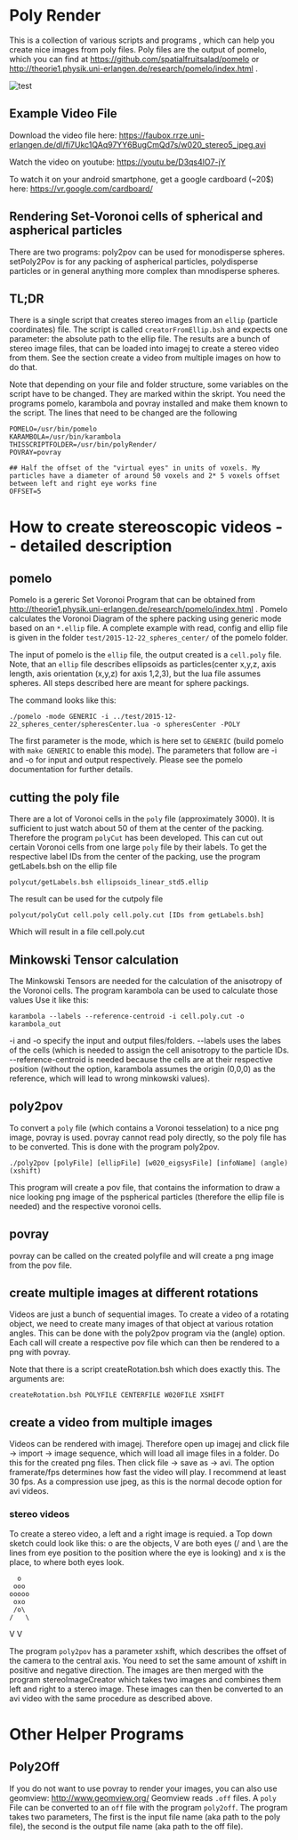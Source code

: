 
# Poly Render
This is a collection of various scripts and programs , which can help you create nice images from poly files. Poly files are the output of pomelo, which you can find at https://github.com/spatialfruitsalad/pomelo  or http://theorie1.physik.uni-erlangen.de/research/pomelo/index.html .

![test](https://cloud.githubusercontent.com/assets/17979038/25128693/dea86b48-243a-11e7-8a95-6b9cc504605d.png)

## Example Video File
Download the video file here: https://faubox.rrze.uni-erlangen.de/dl/fi7Ukc1QAq97YY6BugCmQd7s/w020_stereo5_jpeg.avi

Watch the video on youtube: https://youtu.be/D3qs4lO7-jY

To watch it on your android smartphone, get a google cardboard (~20$) here: https://vr.google.com/cardboard/

## Rendering Set-Voronoi cells of spherical and aspherical particles
There are two programs: poly2pov can be used for monodisperse spheres. setPoly2Pov is for any packing of aspherical particles, polydisperse particles or in general anything more complex than mnodisperse spheres.

## TL;DR
There is a single script that creates stereo images from an `ellip` (particle coordinates) file. 
The script is called `creatorFromEllip.bsh` and expects one parameter: the absolute path to the ellip file. 
The results are a bunch of stereo image files, that can be loaded into imagej to create a stereo video from them. 
See the section create a video from multiple images on how to do that.

Note that depending on your file and folder structure, some variables on the script have to be changed. They are marked within the skript. You need the programs pomelo, karambola and povray installed and make them known to the script.
The lines that need to be changed are the following
```
POMELO=/usr/bin/pomelo
KARAMBOLA=/usr/bin/karambola
THISSCRIPTFOLDER=/usr/bin/polyRender/
POVRAY=povray

## Half the offset of the "virtual eyes" in units of voxels. My particles have a diameter of around 50 voxels and 2* 5 voxels offset between left and right eye works fine
OFFSET=5

```

# How to create stereoscopic videos -- detailed description
## pomelo
Pomelo is a gereric Set Voronoi Program that can be obtained from http://theorie1.physik.uni-erlangen.de/research/pomelo/index.html .
Pomelo calculates the Voronoi Diagram of the sphere packing using generic mode based on an `*.ellip` file. 
A complete example with read, config and ellip file is given in the folder `test/2015-12-22_spheres_center/` of the pomelo folder.

The input of pomelo is the `ellip` file, the output created is a `cell.poly` file. 
Note, that an `ellip` file describes ellipsoids as particles(center x,y,z, axis length, axis orientation (x,y,z) for axis 1,2,3), but the lua file assumes spheres. All steps described here are meant for sphere packings.

The command looks like this:

```
./pomelo -mode GENERIC -i ../test/2015-12-22_spheres_center/spheresCenter.lua -o spheresCenter -POLY
```

The first parameter is the mode, which is here set to `GENERIC` (build pomelo with `make GENERIC` to enable this mode). The parameters that follow are -i and -o for input and output respectively. Please see the pomelo documentation for further details.

## cutting the poly file 
There are a lot of Voronoi cells in the `poly` file (approximately 3000). It is sufficient to just watch about 50 of them at the center of the packing.
Therefore the program `polyCut` has been developed. This can cut out certain Voronoi cells from one large `poly` file by their labels.
To get the respective label IDs from the center of the packing, use the program getLabels.bsh on the ellip file

```
polycut/getLabels.bsh ellipsoids_linear_std5.ellip
```

The result can be used for the cutpoly file
```
polycut/polyCut cell.poly cell.poly.cut [IDs from getLabels.bsh]
```

Which will result in a file cell.poly.cut


## Minkowski Tensor calculation
The Minkowski Tensors are needed for the calculation of the anisotropy of the Voronoi cells. The program karambola can be used to calculate those values
Use it like this:
```
karambola --labels --reference-centroid -i cell.poly.cut -o karambola_out
```

-i and -o specify the input and output files/folders. --labels uses the labes of the cells (which is needed to assign the cell anisotropy to the particle IDs. --reference-centroid is needed because the cells are at their respective position (without the option, karambola assumes the origin (0,0,0) as the reference, which will lead to wrong minkowski values).



## poly2pov
To convert a `poly` file (which contains a Voronoi tesselation) to a nice png image, povray is used. povray cannot read poly directly, so the poly file has to be converted. This is done with the program poly2pov.

```
./poly2pov [polyFile] [ellipFile] [w020_eigsysFile] [infoName] (angle) (xshift)
```

This program will create a pov file, that contains the information to draw a nice looking png image of the pspherical particles (therefore the ellip file is needed) and the respective voronoi cells.

## povray

povray can be called on the created polyfile and will create a png image from the pov file.

## create multiple images at different rotations
Videos are just a bunch of sequential images. To create a video of a rotating object, we need to create many images of that object at various rotation angles. This can be done with the poly2pov program via the (angle) option. 
Each call will create a respective pov file which can then be rendered to a png with povray.

Note that there is a script createRotation.bsh which does exactly this. The arguments are:
```
createRotation.bsh POLYFILE CENTERFILE W020FILE XSHIFT
```

## create a video from multiple images
Videos can be rendered with imagej. Therefore open up imagej and click file -> import -> image sequence, which will load all image files in a folder. Do this for the created png files.
Then click file -> save as -> avi. The option framerate/fps determines how fast the video will play. I recommend at least 30 fps. As a compression use jpeg, as this is the normal decode option for avi videos.

### stereo videos ###
To create a stereo video, a left and a right image is requied. a Top down sketch could look like this: o are the objects, V are both eyes (/ and \ are the lines from eye position to the position where the eye is looking) and x is the place, to where both eyes look.

      o
     ooo
    ooooo
     oxo
     /o\
    /   \
   V     V

The program `poly2pov` has a parameter xshift, which describes the offset of the camera to the central axis. You need to set the same amount of xshift in positive and negative direction. The images are then merged with the program stereoImageCreator which takes two images and combines them left and right to a stereo image. These images can then be converted to an avi video with the same procedure as described above.

# Other Helper Programs
## Poly2Off
If you do not want to use povray to render your images, you can also use geomview: http://www.geomview.org/
Geomview reads `.off` files. A `poly` File can be converted to an `off` file with the program `poly2off`. 
The program takes two parameters, The first is the input file name (aka path to the poly file), the second is the output file name (aka path to the off file).
